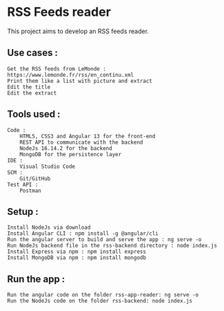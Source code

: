 # RSS Feeds reader

This project aims to develop an RSS feeds reader.

## Use cases :
    Get the RSS feeds from LeMonde : https://www.lemonde.fr/rss/en_continu.xml
    Print them like a list with picture and extract
    Edit the title
    Edit the extract

## Tools used :
    Code :
        HTML5, CSS3 and Angular 13 for the front-end
        REST API to communicate with the backend
        NodeJs 16.14.2 for the backend
        MongoDB for the persistence layer
    IDE :
        Visual Studio Code
    SCM :
        Git/GitHub
    Test API :
        Postman

## Setup :
    Install NodeJs via download
    Install Angular CLI : npm install -g @angular/cli
    Run the angular server to build and serve the app : ng serve -o
    Run NodeJs backend file in the rss-backend directory : node index.js
    Install Express via npm : npm install express
    Install MongoDB via npm : npm install mongodb

## Run the app :
    Run the angular code on the folder rss-app-reader: ng serve -o
    Run the NodeJs code on the folder rss-backend: node index.js